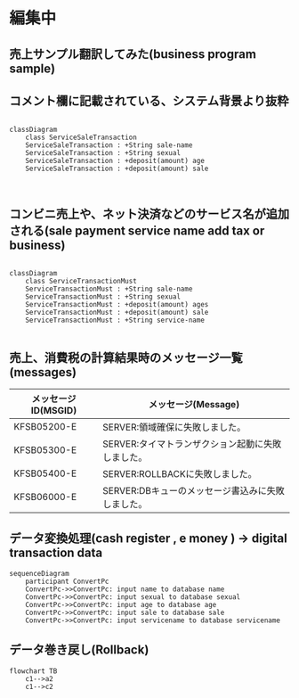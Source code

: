 # 編集中

## 売上サンプル翻訳してみた(business program sample)

## コメント欄に記載されている、システム背景より抜粋
```mermaid

classDiagram
    class ServiceSaleTransaction
    ServiceSaleTransaction : +String sale-name
    ServiceSaleTransaction : +String sexual
    ServiceSaleTransaction : +deposit(amount) age
    ServiceSaleTransaction : +deposit(amount) sale



```

## コンビニ売上や、ネット決済などのサービス名が追加される(sale payment service name add tax or business)
```mermaid

classDiagram
    class ServiceTransactionMust
    ServiceTransactionMust : +String sale-name
    ServiceTransactionMust : +String sexual
    ServiceTransactionMust : +deposit(amount) ages
    ServiceTransactionMust : +deposit(amount) sale
    ServiceTransactionMust : +String service-name 


```
## 売上、消費税の計算結果時のメッセージ一覧(messages)


|  メッセージID(MSGID)  |  メッセージ(Message)  |
| ---- | ---- |
|  KFSB05200-E |  SERVER:領域確保に失敗しました。  |  TD  |  TD  |
|  KFSB05300-E | SERVER:タイマトランザクション起動に失敗しました。 | 
|  KFSB05400-E | SERVER:ROLLBACKに失敗しました。 | 
|  KFSB06000-E | SERVER:DBキューのメッセージ書込みに失敗しました。 | 


## データ変換処理(cash register , e money ) → digital transaction data
```mermaid
sequenceDiagram
    participant ConvertPc
    ConvertPc->>ConvertPc: input name to database name
    ConvertPc->>ConvertPc: input sexual to database sexual    
    ConvertPc->>ConvertPc: input age to database age    
    ConvertPc->>ConvertPc: input sale to database sale
    ConvertPc->>ConvertPc: input servicename to database servicename

```

## データ巻き戻し(Rollback)
```mermaid
flowchart TB
    c1-->a2
    c1-->c2
```
